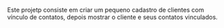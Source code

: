 Este projetp consiste em criar um pequeno cadastro de clientes com vínculo de contatos, depois mostrar o cliente e seus contatos vinculados.
